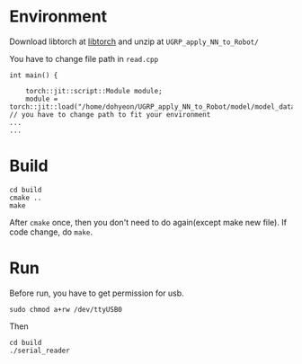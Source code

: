 # Environment
Download libtorch at [libtorch](https://download.pytorch.org/libtorch/cpu/libtorch-cxx11-abi-shared-with-deps-2.3.1%2Bcpu.zip)
and unzip at ```UGRP_apply_NN_to_Robot/```

You have to change file path in ```read.cpp```
```
int main() {
    
    torch::jit::script::Module module;
    module = torch::jit::load("/home/dohyeon/UGRP_apply_NN_to_Robot/model/model_dataset4.pt"); // you have to change path to fit your environment
...
...
```

# Build
```
cd build
cmake ..
make
```
After ```cmake``` once, then you don't need to do again(except make new file). If code change, do ```make```. 
# Run
Before run, you have to get permission for usb.
```
sudo chmod a+rw /dev/ttyUSB0
```
Then
```
cd build
./serial_reader
```
